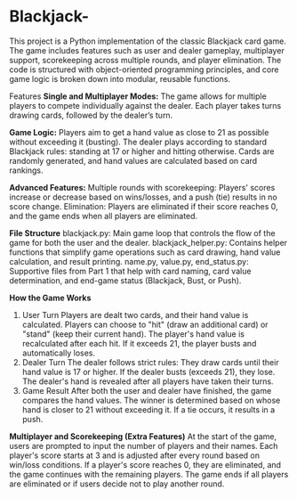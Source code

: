 # Blackjack-
This project is a Python implementation of the classic Blackjack card game. The game includes features such as user and dealer gameplay, multiplayer support, scorekeeping across multiple rounds, and player elimination. The code is structured with object-oriented programming principles, and core game logic is broken down into modular, reusable functions.

Features
**Single and Multiplayer Modes:**
The game allows for multiple players to compete individually against the dealer.
Each player takes turns drawing cards, followed by the dealer’s turn.

**Game Logic:**
Players aim to get a hand value as close to 21 as possible without exceeding it (busting).
The dealer plays according to standard Blackjack rules: standing at 17 or higher and hitting otherwise.
Cards are randomly generated, and hand values are calculated based on card rankings.

**Advanced Features:**
Multiple rounds with scorekeeping: Players' scores increase or decrease based on wins/losses, and a push (tie) results in no score change.
Elimination: Players are eliminated if their score reaches 0, and the game ends when all players are eliminated.

**File Structure**
blackjack.py: Main game loop that controls the flow of the game for both the user and the dealer.
blackjack_helper.py: Contains helper functions that simplify game operations such as card drawing, hand value calculation, and result printing.
name.py, value.py, end_status.py: Supportive files from Part 1 that help with card naming, card value determination, and end-game status (Blackjack, Bust, or Push).

**How the Game Works**
1. User Turn
Players are dealt two cards, and their hand value is calculated.
Players can choose to "hit" (draw an additional card) or "stand" (keep their current hand).
The player's hand value is recalculated after each hit. If it exceeds 21, the player busts and automatically loses.
2. Dealer Turn
The dealer follows strict rules: They draw cards until their hand value is 17 or higher. If the dealer busts (exceeds 21), they lose.
The dealer's hand is revealed after all players have taken their turns.
3. Game Result
After both the user and dealer have finished, the game compares the hand values.
The winner is determined based on whose hand is closer to 21 without exceeding it.
If a tie occurs, it results in a push.

**Multiplayer and Scorekeeping (Extra Features)**
At the start of the game, users are prompted to input the number of players and their names.
Each player's score starts at 3 and is adjusted after every round based on win/loss conditions.
If a player's score reaches 0, they are eliminated, and the game continues with the remaining players.
The game ends if all players are eliminated or if users decide not to play another round.
